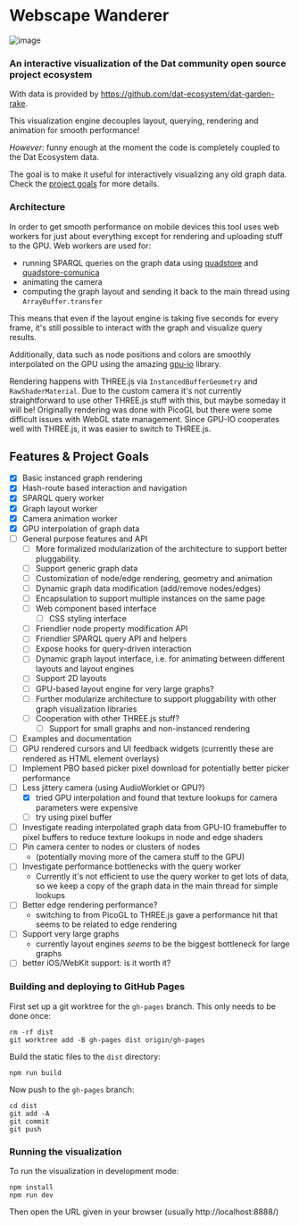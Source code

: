 # Webscape Wanderer
![image](https://github.com/micahscopes/webscape-wanderer/assets/389782/eed14108-0c3f-4925-9084-b0445f603540)

### An interactive visualization of the Dat community open source project ecosystem
With data is provided by https://github.com/dat-ecosystem/dat-garden-rake.

This visualization engine decouples layout, querying, rendering and animation for smooth performance!

_However:_ funny enough at the moment the code is completely coupled to the Dat Ecosystem data.

The goal is to make it useful for interactively visualizing any old graph data.  Check the [project goals](#features--project-goals) for more details.


### Architecture
In order to get smooth performance on mobile devices this tool uses web workers for just about everything except for rendering and uploading stuff to the GPU.  Web workers are used for:
  - running SPARQL queries on the graph data using [quadstore](https://github.com/belayeng/quadstore) and [quadstore-comunica](https://github.com/belayeng/quadstore-comunica)
  - animating the camera
  - computing the graph layout and sending it back to the main thread using `ArrayBuffer.transfer`

This means that even if the layout engine is taking five seconds for every frame, it's still possible to interact with the graph and visualize query results.

Additionally, data such as node positions and colors are smoothly interpolated on the GPU using the amazing [gpu-io](https://github.com/amandaghassaei/gpu-io) library.

Rendering happens with THREE.js via `InstancedBufferGeometry` and `RawShaderMaterial`.  Due to the custom camera it's not currently straightforward to use other THREE.js stuff with this, but maybe someday it will be!  Originally rendering was done with PicoGL but there were some difficult issues with WebGL state management.  Since GPU-IO cooperates well with THREE.js, it was easier to switch to THREE.js.

## Features & Project Goals
- [x] Basic instanced graph rendering
- [x] Hash-route based interaction and navigation
- [x] SPARQL query worker
- [x] Graph layout worker
- [x] Camera animation worker
- [x] GPU interpolation of graph data
- [ ] General purpose features and API
  - [ ] More formalized modularization of the architecture to support better pluggability.
  - [ ] Support generic graph data
  - [ ] Customization of node/edge rendering, geometry and animation
  - [ ] Dynamic graph data modification (add/remove nodes/edges)
  - [ ] Encapsulation to support multiple instances on the same page
  - [ ] Web component based interface
    - [ ] CSS styling interface
  - [ ] Friendlier node property modification API
  - [ ] Friendlier SPARQL query API and helpers
  - [ ] Expose hooks for query-driven interaction
  - [ ] Dynamic graph layout interface, i.e. for animating between different layouts and layout engines
  - [ ] Support 2D layouts
  - [ ] GPU-based layout engine for very large graphs?
  - [ ] Further modularize architecture to support pluggability with other graph visualization libraries
  - [ ] Cooperation with other THREE.js stuff?
    - [ ] Support for small graphs and non-instanced rendering
- [ ] Examples and documentation
- [ ] GPU rendered cursors and UI feedback widgets (currently these are rendered as HTML element overlays)
- [ ] Implement PBO based picker pixel download for potentially better picker performance
- [ ] Less jittery camera (using AudioWorklet or GPU?)
  - [x] tried GPU interpolation and found that texture lookups for camera parameters were expensive
  - [ ] try using pixel buffer
- [ ] Investigate reading interpolated graph data from GPU-IO framebuffer to pixel buffers to reduce texture lookups in node and edge shaders
- [ ] Pin camera center to nodes or clusters of nodes
  - (potentially moving more of the camera stuff to the GPU)
- [ ] Investigate performance bottlenecks with the query worker
  - Currently it's not efficient to use the query worker to get lots of data, so we keep a copy of the graph data in the main thread for simple lookups
- [ ] Better edge rendering performance?
  - switching to from PicoGL to THREE.js gave a performance hit that seems to be related to edge rendering
- [ ] Support very large graphs
  - currently layout engines _seems_ to be the biggest bottleneck for large graphs
- [ ] better iOS/WebKit support: is it worth it?

### Building and deploying to GitHub Pages
First set up a git worktree for the `gh-pages` branch.  This only needs to be done once:
```
rm -rf dist
git worktree add -B gh-pages dist origin/gh-pages
```
Build the static files to the `dist` directory:
```
npm run build
```
Now push to the `gh-pages` branch:
```
cd dist
git add -A
git commit
git push
```

### Running the visualization
To run the visualization in development mode:
```
npm install
npm run dev
```
Then open the URL given in your browser (usually http://localhost:8888/)
